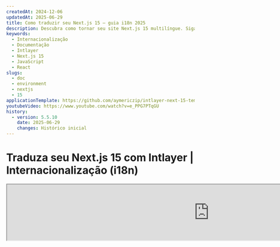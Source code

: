 ```yaml
---
createdAt: 2024-12-06
updatedAt: 2025-06-29
title: Como traduzir seu Next.js 15 – guia i18n 2025
description: Descubra como tornar seu site Next.js 15 multilíngue. Siga a documentação para internacionalizar (i18n) e traduzir.
keywords:
  - Internacionalização
  - Documentação
  - Intlayer
  - Next.js 15
  - JavaScript
  - React
slugs:
  - doc
  - environment
  - nextjs
  - 15
applicationTemplate: https://github.com/aymericzip/intlayer-next-15-template
youtubeVideo: https://www.youtube.com/watch?v=e_PPG7PTqGU
history:
  - version: 5.5.10
    date: 2025-06-29
    changes: Histórico inicial
---
```


# Traduza seu Next.js 15 com Intlayer | Internacionalização (i18n)

<iframe title="A melhor solução i18n para Next.js? Descubra o Intlayer" class="m-auto aspect-[16/9] w-full overflow-hidden rounded-lg border-0" allow="autoplay; gyroscope;" loading="lazy" width="1080" height="auto" src="https://www.youtube.com/embed/e_PPG7PTqGU?autoplay=0&amp;origin=http://intlayer.org&amp;controls=0&amp;rel=1"/>

Veja o [Modelo de Aplicação](https://github.com/aymericzip/intlayer-next-15-template) no GitHub.

## O que é o Intlayer?

**Intlayer** é uma biblioteca inovadora e de código aberto para internacionalização (i18n) projetada para simplificar o suporte multilíngue em aplicações web modernas. O Intlayer integra-se perfeitamente com o mais recente framework **Next.js 15**, incluindo seu poderoso **App Router**. Está otimizado para funcionar com **Server Components** para renderização eficiente e é totalmente compatível com [**Turbopack**](https://nextjs.org/docs/architecture/turbopack).

Com o Intlayer, você pode:

- **Gerenciar traduções facilmente** usando dicionários declarativos no nível do componente.
- **Localizar dinamicamente metadados**, rotas e conteúdo.
- **Acessar traduções tanto em componentes do lado do cliente quanto do lado do servidor**.
- **Garantir suporte ao TypeScript** com tipos gerados automaticamente, melhorando o autocompletar e a detecção de erros.
- **Beneficie de recursos avançados**, como detecção e troca dinâmica de localidade.

> O Intlayer é compatível com Next.js 12, 13, 14 e 15. Se você estiver usando o Next.js Page Router, pode consultar este [guia](https://github.com/aymericzip/intlayer/blob/main/docs/docs/pt/intlayer_with_nextjs_page_router.md). Para Next.js 12, 13, 14 com App Router, consulte este [guia](https://github.com/aymericzip/intlayer/blob/main/docs/docs/pt/intlayer_with_nextjs_14.md).

---

## Guia passo a passo para configurar o Intlayer em uma aplicação Next.js

### Passo 1: Instalar dependências

Instale os pacotes necessários usando npm:

```bash packageManager="npm"
npm install intlayer next-intlayer
```

```bash packageManager="pnpm"
pnpm add intlayer next-intlayer
```

```bash packageManager="yarn"
yarn add intlayer next-intlayer
```

- **intlayer**

  O pacote principal que fornece ferramentas de internacionalização para gerenciamento de configuração, tradução, [declaração de conteúdo](https://github.com/aymericzip/intlayer/blob/main/docs/docs/pt/dictionary/get_started.md), transpiração e [comandos CLI](https://github.com/aymericzip/intlayer/blob/main/docs/docs/pt/intlayer_cli.md).

- **next-intlayer**

  O pacote que integra o Intlayer com o Next.js. Ele fornece provedores de contexto e hooks para internacionalização no Next.js. Além disso, inclui o plugin do Next.js para integrar o Intlayer com [Webpack](https://webpack.js.org/) ou [Turbopack](https://nextjs.org/docs/app/api-reference/turbopack), bem como middleware para detectar o idioma preferido do usuário, gerenciar cookies e lidar com redirecionamento de URL.

### Passo 2: Configure Seu Projeto

Crie um arquivo de configuração para configurar os idiomas da sua aplicação:

```typescript fileName="intlayer.config.ts" codeFormat="typescript"
import { Locales, type IntlayerConfig } from "intlayer";

const config: IntlayerConfig = {
  internationalization: {
    locales: [
      Locales.ENGLISH,
      Locales.FRENCH,
      Locales.SPANISH,
      // Seus outros idiomas
    ],
    defaultLocale: Locales.ENGLISH,
  },
};

export default config;
```

```javascript fileName="intlayer.config.mjs" codeFormat="esm"
import { Locales } from "intlayer";

/** @type {import('intlayer').IntlayerConfig} */
const config = {
  internationalization: {
    locales: [
      Locales.ENGLISH,
      Locales.FRENCH,
      Locales.SPANISH,
      // Seus outros idiomas
    ],
    defaultLocale: Locales.ENGLISH,
  },
};

export default config;
```

```javascript fileName="intlayer.config.cjs" codeFormat="commonjs"
const { Locales } = require("intlayer");

/** @type {import('intlayer').IntlayerConfig} */
const config = {
  internationalization: {
    locales: [
      Locales.ENGLISH,
      Locales.FRENCH,
      Locales.SPANISH,
      // Seus outros idiomas
    ],
    defaultLocale: Locales.ENGLISH,
  },
};

module.exports = config;
```

> Através deste arquivo de configuração, você pode configurar URLs localizadas, redirecionamento de middleware, nomes de cookies, a localização e extensão das suas declarações de conteúdo, desabilitar logs do Intlayer no console, e muito mais. Para uma lista completa dos parâmetros disponíveis, consulte a [documentação de configuração](https://github.com/aymericzip/intlayer/blob/main/docs/docs/pt/configuration.md).

### Passo 3: Integre o Intlayer na sua Configuração Next.js

Configure seu setup Next.js para usar o Intlayer:

```typescript fileName="next.config.ts" codeFormat="typescript"
import type { NextConfig } from "next";
import { withIntlayer } from "next-intlayer/server";

const nextConfig: NextConfig = {
  /* opções de configuração aqui */
};

export default withIntlayer(nextConfig);
```

```typescript fileName="next.config.mjs" codeFormat="esm"
import { withIntlayer } from "next-intlayer/server";

/** @type {import('next').NextConfig} */
const nextConfig = {
  /* opções de configuração aqui */
};

export default withIntlayer(nextConfig);
```

```typescript fileName="next.config.cjs" codeFormat="commonjs"
const { withIntlayer } = require("next-intlayer/server");

/** @type {import('next').NextConfig} */
const nextConfig = {
  /* opções de configuração aqui */
};

module.exports = withIntlayer(nextConfig);
```

> O plugin `withIntlayer()` do Next.js é usado para integrar o Intlayer com o Next.js. Ele garante a construção dos arquivos de declaração de conteúdo e os monitora no modo de desenvolvimento. Define variáveis de ambiente do Intlayer dentro dos ambientes [Webpack](https://webpack.js.org/) ou [Turbopack](https://nextjs.org/docs/app/api-reference/turbopack). Além disso, fornece aliases para otimizar o desempenho e assegura compatibilidade com componentes de servidor.

### Passo 4: Definir Rotas Dinâmicas de Locale

Remova tudo do `RootLayout` e substitua pelo seguinte código:

```tsx {3} fileName="src/app/layout.tsx" codeFormat="typescript"
import type { PropsWithChildren, FC } from "react";
import "./globals.css";

const RootLayout: FC<PropsWithChildren> = ({ children }) => children;

export default RootLayout;
```

```jsx {3} fileName="src/app/layout.mjx" codeFormat="esm"
import "./globals.css";

const RootLayout = ({ children }) => children;

export default RootLayout;
```

```jsx {1,8} fileName="src/app/layout.csx" codeFormat="commonjs"
require("./globals.css");

const RootLayout = ({ children }) => children;

// Exporta o componente RootLayout e a função generateStaticParams
module.exports = {
  default: RootLayout,
  generateStaticParams,
};
```

> Manter o componente `RootLayout` vazio permite definir os atributos [`lang`](https://developer.mozilla.org/fr/docs/Web/HTML/Global_attributes/lang) e [`dir`](https://developer.mozilla.org/fr/docs/Web/HTML/Global_attributes/dir) na tag `<html>`.

Para implementar o roteamento dinâmico, forneça o caminho para o locale adicionando um novo layout no seu diretório `[locale]`:

```tsx fileName="src/app/[locale]/layout.tsx" codeFormat="typescript"
import type { NextLayoutIntlayer } from "next-intlayer";
import { Inter } from "next/font/google";
import { getHTMLTextDir } from "intlayer";

const inter = Inter({ subsets: ["latin"] });

const LocaleLayout: NextLayoutIntlayer = async ({ children, params }) => {
  const { locale } = await params;
  return (
    <html lang={locale} dir={getHTMLTextDir(locale)}>
      <body className={inter.className}>{children}</body>
    </html>
  );
};

export default LocaleLayout;
```

```jsx fileName="src/app/[locale]/layout.mjx" codeFormat="esm"
import { getHTMLTextDir } from "intlayer";

const inter = Inter({ subsets: ["latin"] });

const LocaleLayout = async ({ children, params: { locale } }) => {
  const { locale } = await params;
  return (
    <html lang={locale} dir={getHTMLTextDir(locale)}>
      <body className={inter.className}>{children}</body>
    </html>
  );
};

export default LocaleLayout;
```

```jsx fileName="src/app/[locale]/layout.csx" codeFormat="commonjs"
const { Inter } = require("next/font/google");
const { getHTMLTextDir } = require("intlayer");

const inter = Inter({ subsets: ["latin"] });

const LocaleLayout = async ({ children, params: { locale } }) => {
  const { locale } = await params;
  return (
    <html lang={locale} dir={getHTMLTextDir(locale)}>
      <body className={inter.className}>{children}</body>
    </html>
  );
};

module.exports = LocaleLayout;
```

> O segmento de caminho `[locale]` é usado para definir o locale. Exemplo: `/en-US/about` se referirá a `en-US` e `/fr/about` a `fr`.

> Nesta etapa, você encontrará o erro: `Error: Missing <html> and <body> tags in the root layout.`. Isso é esperado porque o arquivo `/app/page.tsx` não está mais em uso e pode ser removido. Em vez disso, o segmento de caminho `[locale]` ativará a página `/app/[locale]/page.tsx`. Consequentemente, as páginas estarão acessíveis via caminhos como `/en`, `/fr`, `/es` no seu navegador. Para definir o locale padrão como a página raiz, consulte a configuração do `middleware` no passo 7.

Então, implemente a função `generateStaticParams` no Layout da sua aplicação.

```tsx {1} fileName="src/app/[locale]/layout.tsx" codeFormat="typescript"
export { generateStaticParams } from "next-intlayer"; // Linha a inserir

const LocaleLayout: NextLayoutIntlayer = async ({ children, params }) => {
  /*... Resto do código*/
};

export default LocaleLayout;
```

```jsx {1} fileName="src/app/[locale]/layout.mjx" codeFormat="esm"
export { generateStaticParams } from "next-intlayer"; // Linha a inserir

const LocaleLayout = async ({ children, params: { locale } }) => {
  /*... Resto do código*/
};

// ... Resto do código
```

```jsx {1,7} fileName="src/app/[locale]/layout.csx" codeFormat="commonjs"
const { generateStaticParams } = require("next-intlayer"); // Linha a inserir

const LocaleLayout = async ({ children, params: { locale } }) => {
  /*... Resto do código*/
};

module.exports = { default: LocaleLayout, generateStaticParams };
```

> `generateStaticParams` garante que sua aplicação pré-construa as páginas necessárias para todos os locais, reduzindo o cálculo em tempo de execução e melhorando a experiência do usuário. Para mais detalhes, consulte a [documentação do Next.js sobre generateStaticParams](https://nextjs.org/docs/app/building-your-application/rendering/static-and-dynamic-rendering#generate-static-params).

### Passo 5: Declare Seu Conteúdo

Crie e gerencie suas declarações de conteúdo para armazenar traduções:

```tsx fileName="src/app/[locale]/page.content.ts" contentDeclarationFormat="typescript"
import { t, type Dictionary } from "intlayer";

const pageContent = {
  key: "page",
  content: {
    getStarted: {
      main: t({
        en: "Get started by editing",
        fr: "Commencez par éditer",
        es: "Comience por editar",
      }),
      pageLink: "src/app/page.tsx",
    },
  },
} satisfies Dictionary;

export default pageContent;
```

```javascript fileName="src/app/[locale]/page.content.mjs" contentDeclarationFormat="esm"
import { t } from "intlayer";

/** @type {import('intlayer').Dictionary} */
const pageContent = {
  key: "page",
  content: {
    getStarted: {
      main: t({
        en: "Get started by editing",
        fr: "Commencez par éditer",
        es: "Comience por editar",
        pt: "Comece editando",
      }),
      pageLink: "src/app/page.tsx",
    },
  },
};

export default pageContent;
```

```javascript fileName="src/app/[locale]/page.content.cjs" contentDeclarationFormat="commonjs"
const { t } = require("intlayer");

/** @type {import('intlayer').Dictionary} */
const pageContent = {
  key: "page",
  content: {
    getStarted: {
      main: t({
        en: "Get started by editing",
        fr: "Commencez par éditer",
        es: "Comience por editar",
        pt: "Comece editando",
      }),
      pageLink: "src/app/page.tsx",
    },
  },
};

module.exports = pageContent;
```

```json fileName="src/app/[locale]/page.content.json" contentDeclarationFormat="json"
{
  "$schema": "https://intlayer.org/schema.json",
  "key": "page",
  "content": {
    "getStarted": {
      "nodeType": "translation",
      "translation": {
        "en": "Get started by editing",
        "fr": "Commencez par éditer",
        "es": "Comience por editar",
        "pt": "Comece editando"
      }
    },
    "pageLink": "src/app/page.tsx"
  }
}
```

> Suas declarações de conteúdo podem ser definidas em qualquer lugar da sua aplicação, desde que estejam incluídas no diretório `contentDir` (por padrão, `./src`). E correspondam à extensão do arquivo de declaração de conteúdo (por padrão, `.content.{json,ts,tsx,js,jsx,mjs,mjx,cjs,cjx}`).

> Para mais detalhes, consulte a [documentação de declaração de conteúdo](https://github.com/aymericzip/intlayer/blob/main/docs/docs/pt/dictionary/get_started.md).

### Passo 6: Utilize o Conteúdo no Seu Código

Acesse seus dicionários de conteúdo em toda a sua aplicação:

```tsx fileName="src/app/[locale]/page.tsx" codeFormat="typescript"
import type { FC } from "react";
import { ClientComponentExample } from "@components/ClientComponentExample";
import { ServerComponentExample } from "@components/ServerComponentExample";
import { type NextPageIntlayer, IntlayerClientProvider } from "next-intlayer";
import { IntlayerServerProvider, useIntlayer } from "next-intlayer/server";

const PageContent: FC = () => {
  const content = useIntlayer("page");

  return (
    <>
      <p>{content.getStarted.main}</p>
      <code>{content.getStarted.pageLink}</code>
    </>
  );
};

const Page: NextPageIntlayer = async ({ params }) => {
  const { locale } = await params;

  return (
    <IntlayerServerProvider locale={locale}>
      <PageContent />
      <ServerComponentExample />

      <IntlayerClientProvider locale={locale}>
        <ClientComponentExample />
      </IntlayerClientProvider>
    </IntlayerServerProvider>
  );
};

export default Page;
```

```jsx fileName="src/app/[locale]/page.mjx" codeFormat="esm"
import { ClientComponentExample } from "@components/ClientComponentExample";
import { ServerComponentExample } from "@components/ServerComponentExample";
import { IntlayerClientProvider } from "next-intlayer";
import { IntlayerServerProvider, useIntlayer } from "next-intlayer/server";

const PageContent = () => {
  const content = useIntlayer("page");

  return (
    <>
      <p>{content.getStarted.main}</p>
      <code>{content.getStarted.pageLink}</code>
    </>
  );
};

const Page = async ({ params }) => {
  const { locale } = await params;

  return (
    <IntlayerServerProvider locale={locale}>
      <PageContent />
      <ServerComponentExample />

      <IntlayerClientProvider locale={locale}>
        <ClientComponentExample />
      </IntlayerClientProvider>
    </IntlayerServerProvider>
  );
};

export default Page;
```

```jsx fileName="src/app/[locale]/page.csx" codeFormat="commonjs"
import { ClientComponentExample } from "@components/ClientComponentExample";
import { ServerComponentExample } from "@components/ServerComponentExample";
import { IntlayerClientProvider } from "next-intlayer";
import { IntlayerServerProvider, useIntlayer } from "next-intlayer/server";

const PageContent = () => {
  const content = useIntlayer("page");

  return (
    <>
      <p>{content.getStarted.main}</p>
      <code>{content.getStarted.pageLink}</code>
    </>
  );
};

const Page = async ({ params }) => {
  const { locale } = await params;

  return (
    <IntlayerServerProvider locale={locale}>
      <PageContent />
      <ServerComponentExample />

      <IntlayerClientProvider locale={locale}>
        <ClientComponentExample />
      </IntlayerClientProvider>
    </IntlayerServerProvider>
  );
};
```

- **`IntlayerClientProvider`** é usado para fornecer a localidade aos componentes do lado do cliente. Ele pode ser colocado em qualquer componente pai, incluindo o layout. No entanto, recomenda-se colocá-lo em um layout porque o Next.js compartilha o código do layout entre as páginas, tornando-o mais eficiente. Ao usar o `IntlayerClientProvider` no layout, você evita reinicializá-lo para cada página, melhorando o desempenho e mantendo um contexto de localização consistente em toda a sua aplicação.
- **`IntlayerServerProvider`** é usado para fornecer a localidade aos filhos do servidor. Ele não pode ser definido no layout.

  > Layout e página não podem compartilhar um contexto de servidor comum porque o sistema de contexto do servidor é baseado em um armazenamento de dados por requisição (via mecanismo de [cache do React](https://react.dev/reference/react/cache)), fazendo com que cada "contexto" seja recriado para diferentes segmentos da aplicação. Colocar o provider em um layout compartilhado quebraria esse isolamento, impedindo a propagação correta dos valores do contexto do servidor para seus componentes de servidor.

```tsx {4,7} fileName="src/components/ClientComponentExample.tsx" codeFormat="typescript"
"use client";

import type { FC } from "react";
import { useIntlayer } from "next-intlayer";

export const ClientComponentExample: FC = () => {
  const content = useIntlayer("client-component-example"); // Criar declaração de conteúdo relacionado

  return (
    <div>
      <h2>{content.title}</h2>
      <p>{content.content}</p>
    </div>
  );
};
```

```jsx {3,6} fileName="src/components/ClientComponentExample.mjx" codeFormat="esm"
"use client";

import { useIntlayer } from "next-intlayer";

const ClientComponentExample = () => {
  const content = useIntlayer("client-component-example"); // Criar declaração de conteúdo relacionada

  return (
    <div>
      <h2>{content.title}</h2>
      <p>{content.content}</p>
    </div>
  );
};
```

```jsx {3,6} fileName="src/components/ClientComponentExample.csx" codeFormat="commonjs"
"use client";

const { useIntlayer } = require("next-intlayer");

const ClientComponentExample = () => {
  const content = useIntlayer("client-component-example"); // Criar declaração de conteúdo relacionada

  return (
    <div>
      <h2>{content.title}</h2>
      <p>{content.content}</p>
    </div>
  );
};
```

```tsx {2} fileName="src/components/ServerComponentExample.tsx"  codeFormat="typescript"
import type { FC } from "react";
import { useIntlayer } from "next-intlayer/server";

export const ServerComponentExample: FC = () => {
  const content = useIntlayer("server-component-example"); // Criar declaração de conteúdo relacionado

  return (
    <div>
      <h2>{content.title}</h2>
      <p>{content.content}</p>
    </div>
  );
};
```

```jsx {1} fileName="src/components/ServerComponentExample.mjx" codeFormat="esm"
import { useIntlayer } from "next-intlayer/server";

const ServerComponentExample = () => {
  const content = useIntlayer("server-component-example"); // Criar declaração de conteúdo relacionado

  return (
    <div>
      <h2>{content.title}</h2>
      <p>{content.content}</p>
    </div>
  );
};
```

```jsx {1} fileName="src/components/ServerComponentExample.csx" codeFormat="commonjs"
const { useIntlayer } = require("next-intlayer/server");

const ServerComponentExample = () => {
  const content = useIntlayer("server-component-example"); // Criar declaração de conteúdo relacionada

  return (
    <div>
      <h2>{content.title}</h2>
      <p>{content.content}</p>
    </div>
  );
};
```

> Se você quiser usar seu conteúdo em um atributo do tipo `string`, como `alt`, `title`, `href`, `aria-label`, etc., você deve chamar o valor da função, assim:

> ```jsx
> <img src={content.image.src.value} alt={content.image.value} />
> ```

> Para saber mais sobre o hook `useIntlayer`, consulte a [documentação](https://github.com/aymericzip/intlayer/blob/main/docs/docs/pt/packages/next-intlayer/useIntlayer.md).

### (Opcional) Passo 7: Configurar Middleware para Detecção de Localidade

Configure o middleware para detectar a localidade preferida do usuário:

```typescript fileName="src/middleware.ts" codeFormat="typescript"
export { intlayerMiddleware as middleware } from "next-intlayer/middleware";

export const config = {
  matcher:
    "/((?!api|static|assets|robots|sitemap|sw|service-worker|manifest|.*\\..*|_next).*)",
};
```

```javascript fileName="src/middleware.mjs" codeFormat="esm"
export { intlayerMiddleware as middleware } from "next-intlayer/middleware";

export const config = {
  matcher:
    "/((?!api|static|assets|robots|sitemap|sw|service-worker|manifest|.*\\..*|_next).*)",
};
```

```javascript fileName="src/middleware.cjs" codeFormat="commonjs"
const { intlayerMiddleware } = require("next-intlayer/middleware");

const config = {
  matcher:
    "/((?!api|static|assets|robots|sitemap|sw|service-worker|manifest|.*\\..*|_next).*)",
};

module.exports = { middleware: intlayerMiddleware, config };
```

> O `intlayerMiddleware` é usado para detectar a localidade preferida do usuário e redirecioná-lo para a URL apropriada conforme especificado na [configuração](https://github.com/aymericzip/intlayer/blob/main/docs/docs/pt/configuration.md). Além disso, permite salvar a localidade preferida do usuário em um cookie.

### (Opcional) Passo 8: Internacionalização dos seus metadados

No caso de você querer internacionalizar seus metadados, como o título da sua página, você pode usar a função `generateMetadata` fornecida pelo Next.js. Dentro dela, você pode recuperar o conteúdo da função `getIntlayer` para traduzir seus metadados.

```typescript fileName="src/app/[locale]/metadata.content.ts" contentDeclarationFormat="typescript"
import { type Dictionary, t } from "intlayer";
import { Metadata } from "next";

const metadataContent = {
  key: "page-metadata",
  content: {
    title: t({
      en: "Create Next App",
      fr: "Créer une application Next.js",
      es: "Crear una aplicación Next.js",
    }),
    description: t({
      en: "Generated by create next app",
      fr: "Généré par create next app",
      es: "Generado por create next app",
    }),
  },
} satisfies Dictionary<Metadata>;

export default metadataContent;
```

```javascript fileName="src/app/[locale]/metadata.content.mjs" contentDeclarationFormat="esm"
import { t } from "intlayer";

/** @type {import('intlayer').Dictionary<import('next').Metadata>} */
const metadataContent = {
  key: "page-metadata",
  content: {
    title: t({
      en: "Create Next App",
      fr: "Créer une application Next.js",
      es: "Crear una aplicación Next.js",
    }),
    description: t({
      en: "Generated by create next app",
      fr: "Généré par create next app",
      es: "Generado por create next app",
    }),
  },
};

export default metadataContent;
```

```javascript fileName="src/app/[locale]/metadata.content.cjs" contentDeclarationFormat="commonjs"
const { t } = require("intlayer");

/** @type {import('intlayer').Dictionary<import('next').Metadata>} */
const metadataContent = {
  key: "page-metadata",
  content: {
    title: t({
      en: "Create Next App",
      fr: "Créer une application Next.js",
      es: "Crear una aplicación Next.js",
    }),
    description: t({
      en: "Generated by create next app",
      fr: "Généré par create next app",
      es: "Generado por create next app",
    }),
  },
};

module.exports = metadataContent;
```

```json fileName="src/app/[locale]/metadata.content.json" contentDeclarationFormat="json"
{
  "key": "page-metadata",
  "content": {
    "title": {
      "nodeType": "translation",
      "translation": {
          "en": "Preact logo",
          "fr": "Logo Preact",
          "es": "Logo Preact",
          "pt": "Logotipo Preact"
      },
    },
    "description": {
      "nodeType": "translation",
      "translation": {
        "en": "Generated by create next app",
        "fr": "Généré par create next app",
        "es": "Generado por create next app",
        "pt": "Gerado por create next app"
      },
    },
  },
};
```

````typescript fileName="src/app/[locale]/layout.tsx or src/app/[locale]/page.tsx" codeFormat="typescript"
import { getIntlayer, getMultilingualUrls } from "intlayer";
import type { Metadata } from "next";
import type { LocalPromiseParams } from "next-intlayer";

export const generateMetadata = async ({
  params,
}: LocalPromiseParams): Promise<Metadata> => {
  const { locale } = await params;

  const metadata = getIntlayer("page-metadata", locale);

  /**
   * Gera um objeto contendo todas as URLs para cada localidade.
   *
   * Exemplo:
   * ```ts
   *  getMultilingualUrls('/about');
   *
   *  // Retorna
   *  // {
   *  //   en: '/about',
   *  //   fr: '/fr/about',
   *  *   es: '/es/about',
   *  // }
   * ```
   */
  const multilingualUrls = getMultilingualUrls("/");
  const localizedUrl =
    multilingualUrls[locale as keyof typeof multilingualUrls];

  return {
    ...metadata,
    alternates: {
      canonical: localizedUrl,
      languages: { ...multilingualUrls, "x-default": "/" },
    },
    openGraph: {
      url: localizedUrl,
    },
  };
};

// ... Resto do código
````

````javascript fileName="src/app/[locale]/layout.mjs or src/app/[locale]/page.mjs" codeFormat="esm"
import { getIntlayer, getMultilingualUrls } from "intlayer";

export const generateMetadata = async ({ params }) => {
  const { locale } = await params;

  const metadata = getIntlayer("page-metadata", locale);

  /**
   * Gera um objeto contendo todas as URLs para cada localidade.
   *
   * Exemplo:
   * ```ts
   *  getMultilingualUrls('/about');
   *
   *  // Retorna
   *  // {
   *  //   en: '/about',
   *  //   fr: '/fr/about',
   *  //   es: '/es/about'
   *  // }
   * ```
   */
  const multilingualUrls = getMultilingualUrls("/");
  const localizedUrl = multilingualUrls[locale];

  return {
    ...metadata,
    alternates: {
      canonical: localizedUrl,
      languages: { ...multilingualUrls, "x-default": "/" },
    },
    openGraph: {
      url: localizedUrl,
    },
  };
};

// ... Resto do código
````

````javascript fileName="src/app/[locale]/layout.cjs or src/app/[locale]/page.cjs" codeFormat="commonjs"
const { getIntlayer, getMultilingualUrls } = require("intlayer");

const generateMetadata = async ({ params }) => {
  const { locale } = await params;

  const metadata = getIntlayer("page-metadata", locale);

  /**
   * Gera um objeto contendo todas as URLs para cada localidade.
   *
   * Exemplo:
   * ```ts
   *  getMultilingualUrls('/about');
   *
   *  // Retorna
   *  // {
   *  //   en: '/about',
   *  //   fr: '/fr/about',
   *  //   es: '/es/about'
   *  // }
   * ```
   */
  const multilingualUrls = getMultilingualUrls("/");
  const localizedUrl = multilingualUrls[locale];

  return {
    ...metadata,
    alternates: {
      canonical: localizedUrl,
      languages: { ...multilingualUrls, "x-default": "/" },
    },
    openGraph: {
      url: localizedUrl,
    },
  };
};

module.exports = { generateMetadata };

// ... Resto do código
````

> Note que a função `getIntlayer` importada de `next-intlayer` retorna seu conteúdo encapsulado em um `IntlayerNode`, permitindo a integração com o editor visual. Em contraste, a função `getIntlayer` importada de `intlayer` retorna seu conteúdo diretamente, sem propriedades adicionais.

Alternativamente, você pode usar a função `getTranslation` para declarar seus metadados. No entanto, recomenda-se usar arquivos de declaração de conteúdo para automatizar a tradução dos seus metadados e externalizar o conteúdo em algum momento.

```typescript fileName="src/app/[locale]/layout.tsx or src/app/[locale]/page.tsx" codeFormat="typescript"
import {
  type IConfigLocales,
  getTranslation,
  getMultilingualUrls,
} from "intlayer";
import type { Metadata } from "next";
import type { LocalPromiseParams } from "next-intlayer";

export const generateMetadata = async ({
  params,
}: LocalPromiseParams): Promise<Metadata> => {
  const { locale } = await params;
  const t = <T>(content: IConfigLocales<T>) => getTranslation(content, locale);

  return {
    title: t<string>({
      en: "My title",
      fr: "Mon titre",
      es: "Mi título",
    }),
    description: t({
      en: "My description",
      fr: "Ma description",
      es: "Mi descripción",
    }),
  };
};

// ... Resto do código
```

```javascript fileName="src/app/[locale]/layout.mjs or src/app/[locale]/page.mjs" codeFormat="esm"
import { getTranslation, getMultilingualUrls } from "intlayer";

export const generateMetadata = async ({ params }) => {
  const { locale } = await params;
  const t = (content) => getTranslation(content, locale);

  return {
    title: t({
      en: "My title",
      fr: "Mon titre",
      es: "Mi título",
    }),
    description: t({
      en: "My description",
      fr: "Ma description",
      es: "Mi descripción",
    }),
  };
};

// ... Resto do código
```

```javascript fileName="src/app/[locale]/layout.cjs or src/app/[locale]/page.cjs" codeFormat="commonjs"
const { getTranslation, getMultilingualUrls } = require("intlayer");

const generateMetadata = async ({ params }) => {
  const { locale } = await params;

  const t = (content) => getTranslation(content, locale);

  return {
    title: t({
      en: "My title",
      fr: "Mon titre",
      es: "Mi título",
    }),
    description: t({
      en: "My description",
      fr: "Ma description",
      es: "Mi descripción",
    }),
  };
};

module.exports = { generateMetadata };

// ... Resto do código
```

> Saiba mais sobre a otimização de metadados [na documentação oficial do Next.js](https://nextjs.org/docs/app/building-your-application/optimizing/metadata).

### (Opcional) Passo 9: Internacionalização do seu sitemap.xml e robots.txt

Para internacionalizar seu `sitemap.xml` e `robots.txt`, você pode usar a função `getMultilingualUrls` fornecida pelo Intlayer. Essa função permite gerar URLs multilíngues para seu sitemap.

```tsx fileName="src/app/sitemap.ts" codeFormat="typescript"
import { getMultilingualUrls } from "intlayer";
import type { MetadataRoute } from "next";

const sitemap = (): MetadataRoute.Sitemap => [
  {
    url: "https://example.com",
    alternates: {
      languages: {
        ...getMultilingualUrls("https://example.com"),
        "x-default": "https://example.com",
      },
    },
  },
  {
    url: "https://example.com/login",
    alternates: {
      languages: {
        ...getMultilingualUrls("https://example.com/login"),
        "x-default": "https://example.com/login",
      },
    },
  },
  {
    url: "https://example.com/register",
    alternates: {
      languages: {
        ...getMultilingualUrls("https://example.com/register"),
        "x-default": "https://example.com/register",
      },
    },
  },
];

export default sitemap;
```

```jsx fileName="src/app/sitemap.mjx" codeFormat="esm"
import { getMultilingualUrls } from "intlayer";

const sitemap = () => [
  {
    url: "https://example.com",
    alternates: {
      languages: {
        ...getMultilingualUrls("https://example.com"),
        "x-default": "https://example.com",
      },
    },
  },
  {
    url: "https://example.com/login",
    alternates: {
      languages: {
        ...getMultilingualUrls("https://example.com/login"),
        "x-default": "https://example.com/login",
      },
    },
  },
  {
    url: "https://example.com/register",
    alternates: {
      languages: {
        ...getMultilingualUrls("https://example.com/register"),
        "x-default": "https://example.com/register",
      },
    },
  },
];

export default sitemap;
```

```jsx fileName="src/app/sitemap.csx" codeFormat="commonjs"
const { getMultilingualUrls } = require("intlayer");

const sitemap = () => [
  {
    url: "https://example.com",
    alternates: {
      languages: {
        ...getMultilingualUrls("https://example.com"),
        "x-default": "https://example.com",
      },
    },
  },
  {
    url: "https://example.com/login",
    alternates: {
      languages: {
        ...getMultilingualUrls("https://example.com/login"),
        "x-default": "https://example.com/login",
      },
    },
  },
  {
    url: "https://example.com/register",
    alternates: {
      languages: {
        ...getMultilingualUrls("https://example.com/register"),
        "x-default": "https://example.com/register",
      },
    },
  },
];

module.exports = sitemap;
```

```tsx fileName="src/app/robots.ts" codeFormat="typescript"
import type { MetadataRoute } from "next";
import { getMultilingualUrls } from "intlayer";

// Obtém todas as URLs multilíngues a partir de uma lista de URLs
const getAllMultilingualUrls = (urls: string[]) =>
  urls.flatMap((url) => Object.values(getMultilingualUrls(url)) as string[]);

// Configuração do arquivo robots.txt com regras para rastreadores
const robots = (): MetadataRoute.Robots => ({
  rules: {
    userAgent: "*",
    allow: ["/"],
    disallow: getAllMultilingualUrls(["/login", "/register"]), // Bloqueia páginas de login e registro
  },
  host: "https://example.com",
  sitemap: `https://example.com/sitemap.xml`,
});

export default robots;
```

```jsx fileName="src/app/robots.mjx" codeFormat="esm"
import { getMultilingualUrls } from "intlayer";

const getAllMultilingualUrls = (urls) =>
  urls.flatMap((url) => Object.values(getMultilingualUrls(url)));

// Define as regras para o arquivo robots.txt
const robots = () => ({
  rules: {
    userAgent: "*", // Aplica a todos os agentes de usuário
    allow: ["/"], // Permite acesso à raiz do site
    disallow: getAllMultilingualUrls(["/login", "/register"]), // Bloqueia URLs multilíngues para login e registro
  },
  host: "https://example.com", // Host do site
  sitemap: `https://example.com/sitemap.xml`, // Localização do sitemap
});

export default robots;
```

```jsx fileName="src/app/robots.csx" codeFormat="commonjs"
const { getMultilingualUrls } = require("intlayer");

const getAllMultilingualUrls = (urls) =>
  urls.flatMap((url) => Object.values(getMultilingualUrls(url)));

// Define as regras para o arquivo robots.txt
const robots = () => ({
  rules: {
    userAgent: "*", // Aplica a todos os agentes de usuário
    allow: ["/"], // Permite acesso à raiz do site
    disallow: getAllMultilingualUrls(["/login", "/register"]), // Bloqueia URLs multilíngues para login e registro
  },
  host: "https://example.com", // Host do site
  sitemap: `https://example.com/sitemap.xml`, // Localização do sitemap
});

module.exports = robots;
```

> Saiba mais sobre a otimização do sitemap [na documentação oficial do Next.js](https://nextjs.org/docs/app/api-reference/file-conventions/metadata/sitemap). Saiba mais sobre a otimização do robots.txt [na documentação oficial do Next.js](https://nextjs.org/docs/app/api-reference/file-conventions/metadata/robots).

### (Opcional) Passo 10: Alterar o idioma do seu conteúdo

Para alterar o idioma do seu conteúdo no Next.js, a forma recomendada é usar o componente `Link` para redirecionar os usuários para a página localizada apropriada. O componente `Link` permite o pré-carregamento da página, o que ajuda a evitar um recarregamento completo da página.

```tsx fileName="src/components/LocaleSwitcher.tsx" codeFormat="typescript"
"use client";

import type { FC } from "react";
import {
  Locales,
  getHTMLTextDir,
  getLocaleName,
  getLocalizedUrl,
} from "intlayer";
import { useLocale } from "next-intlayer";
import Link from "next/link";

export const LocaleSwitcher: FC = () => {
  const { locale, pathWithoutLocale, availableLocales } = useLocale();
  const { setLocaleCookie } = useLocaleCookie();

  return (
    <div>
      <button popoverTarget="localePopover">{getLocaleName(locale)}</button>
      <div id="localePopover" popover="auto">
        {availableLocales.map((localeItem) => (
          <Link
            href={getLocalizedUrl(pathWithoutLocale, localeItem)}
            hrefLang={localeItem}
            key={localeItem}
            aria-current={locale === localeItem ? "page" : undefined}
            onClick={() => setLocaleCookie(localeItem)}
          >
            <span>
              {/* Local - ex. FR */}
              {localeItem}
            </span>
            <span>
              {/* Idioma no seu próprio Local - ex. Français */}
              {getLocaleName(localeItem, locale)}
            </span>
            <span dir={getHTMLTextDir(localeItem)} lang={localeItem}>
              {/* Idioma no Local atual - ex. Francés com o local atual definido para Locales.SPANISH */}
              {getLocaleName(localeItem)}
            </span>
            <span dir="ltr" lang={Locales.ENGLISH}>
              {/* Idioma em Inglês - ex. French */}
              {getLocaleName(localeItem, Locales.ENGLISH)}
            </span>
          </Link>
        ))}
      </div>
    </div>
  );
};
```

```jsx fileName="src/components/LocaleSwitcher.msx" codeFormat="esm"
"use client";

import {
  Locales,
  getHTMLTextDir,
  getLocaleName,
  getLocalizedUrl,
} from "intlayer";
import { useLocale } from "next-intlayer";
import Link from "next/link";

export const LocaleSwitcher = () => {
  const { locale, pathWithoutLocale, availableLocales } = useLocale();
  const { setLocaleCookie } = useLocaleCookie();

  return (
    <div>
      <button popoverTarget="localePopover">{getLocaleName(locale)}</button>
      <div id="localePopover" popover="auto">
        {availableLocales.map((localeItem) => (
          <Link
            href={getLocalizedUrl(pathWithoutLocale, localeItem)}
            hrefLang={localeItem}
            key={localeItem}
            aria-current={locale === localeItem ? "page" : undefined}
            onClick={() => setLocaleCookie(localeItem)}
          >
            <span>
              {/* Local - ex. FR */}
              {localeItem}
            </span>
            <span>
              {/* Idioma na sua própria Localização - ex. Français */}
              {getLocaleName(localeItem, locale)}
            </span>
            <span dir={getHTMLTextDir(localeItem)} lang={localeItem}>
              {/* Idioma na Localização atual - ex. Francés com a localização atual definida para Locales.SPANISH */}
              {getLocaleName(localeItem)}
            </span>
            <span dir="ltr" lang={Locales.ENGLISH}>
              {/* Idioma em Inglês - ex. French */}
              {getLocaleName(localeItem, Locales.ENGLISH)}
            </span>
          </Link>
        ))}
      </div>
    </div>
  );
};
```

```jsx fileName="src/components/LocaleSwitcher.csx" codeFormat="commonjs"
"use client";

const {
  Locales,
  getHTMLTextDir,
  getLocaleName,
  getLocalizedUrl,
} = require("intlayer");
const { useLocale } = require("next-intlayer");
const Link = require("next/link");

export const LocaleSwitcher = () => {
  const { locale, pathWithoutLocale, availableLocales } = useLocale();

  return (
    <div>
      <button popoverTarget="localePopover">{getLocaleName(locale)}</button>
      <div id="localePopover" popover="auto">
        {availableLocales.map((localeItem) => (
          <Link
            href={getLocalizedUrl(pathWithoutLocale, localeItem)}
            hrefLang={localeItem}
            key={localeItem}
            aria-current={locale === localeItem ? "page" : undefined}
            onClick={() => setLocaleCookie(localeItem)}
          >
            <span>
              {/* Localidade - ex. FR */}
              {localeItem}
            </span>
            <span>
              {/* Idioma na sua própria Localidade - ex. Français */}
              {getLocaleName(localeItem, locale)}
            </span>
            <span dir={getHTMLTextDir(localeItem)} lang={localeItem}>
              {/* Idioma na Localidade atual - ex. Francés com a localidade atual definida para Locales.SPANISH */}
              {getLocaleName(localeItem)}
            </span>
            <span dir="ltr" lang={Locales.ENGLISH}>
              {/* Idioma em inglês - ex: Francês */}
              {getLocaleName(localeItem, Locales.ENGLISH)}
            </span>
          </Link>
        ))}
      </div>
    </div>
  );
};
```

> Uma forma alternativa é usar a função `setLocale` fornecida pelo hook `useLocale`. Essa função não permitirá o pré-carregamento da página e recarregará a página.

> Nesse caso, sem redirecionamento usando `router.push`, apenas o seu código do lado do servidor mudará o idioma do conteúdo.

```tsx fileName="src/components/LocaleSwitcher.tsx" codeFormat="typescript"
"use client";

import { useRouter } from "next/navigation";
import { useLocale } from "next-intlayer";
import { getLocalizedUrl } from "intlayer";

// ... Resto do código

const router = useRouter();
const { setLocale } = useLocale({
  onLocaleChange: (locale) => {
    router.push(getLocalizedUrl(pathWithoutLocale, locale));
  },
});

return (
  <button onClick={() => setLocale(Locales.FRENCH)}>Mudar para Francês</button>
);
```

> Referências da documentação:
>
> - [`useLocale` hook](https://github.com/aymericzip/intlayer/blob/main/docs/docs/pt/packages/next-intlayer/useLocale.md)
> - [`getLocaleName` hook](https://github.com/aymericzip/intlayer/blob/main/docs/docs/pt/packages/intlayer/getLocaleName.md)
> - [`getLocalizedUrl` hook](https://github.com/aymericzip/intlayer/blob/main/docs/docs/pt/packages/intlayer/getLocalizedUrl.md)
> - [`getHTMLTextDir` hook](https://github.com/aymericzip/intlayer/blob/main/docs/docs/pt/packages/intlayer/getHTMLTextDir.md)
> - [Atributo `hrefLang`](https://developers.google.com/search/docs/specialty/international/localized-versions?hl=fr)
> - [Atributo `lang`](https://developer.mozilla.org/en-US/docs/Web/HTML/Global_attributes/lang)
> - [Atributo `dir`](https://developer.mozilla.org/en-US/docs/Web/HTML/Global_attributes/dir)
> - [Atributo `aria-current`](https://developer.mozilla.org/en-US/docs/Web/Accessibility/ARIA/Attributes/aria-current)

### (Opcional) Passo 11: Criando um Componente de Link Localizado

Para garantir que a navegação da sua aplicação respeite o idioma atual, você pode criar um componente `Link` personalizado. Este componente adiciona automaticamente o prefixo do idioma atual às URLs internas. Por exemplo, quando um usuário que fala francês clica em um link para a página "Sobre", ele é redirecionado para `/fr/about` em vez de `/about`.

Esse comportamento é útil por várias razões:

- **SEO e Experiência do Usuário**: URLs localizadas ajudam os motores de busca a indexar corretamente páginas específicas por idioma e fornecem aos usuários conteúdo no idioma de sua preferência.
- **Consistência**: Ao usar um link localizado em toda a sua aplicação, você garante que a navegação permaneça dentro do idioma atual, evitando mudanças inesperadas de idioma.
- **Manutenção**: Centralizar a lógica de localização em um único componente simplifica o gerenciamento das URLs, tornando sua base de código mais fácil de manter e expandir conforme sua aplicação cresce.

Abaixo está a implementação de um componente `Link` localizado em TypeScript:

```tsx fileName="src/components/Link.tsx" codeFormat="typescript"
"use client";

import { getLocalizedUrl } from "intlayer";
import NextLink, { type LinkProps as NextLinkProps } from "next/link";
import { useLocale } from "next-intlayer";
import type { PropsWithChildren, FC } from "react";

/**
 * Função utilitária para verificar se uma URL dada é externa.
 * Se a URL começar com http:// ou https://, é considerada externa.
 */
export const checkIsExternalLink = (href?: string): boolean =>
  /^https?:\/\//.test(href ?? "");

/**
 * Um componente Link personalizado que adapta o atributo href com base no idioma atual.
 * Para links internos, ele usa `getLocalizedUrl` para prefixar a URL com o idioma (ex: /fr/about).
 * Isso garante que a navegação permaneça dentro do mesmo contexto de idioma.
 */
export const Link: FC<PropsWithChildren<NextLinkProps>> = ({
  href,
  children,
  ...props
}) => {
  const { locale } = useLocale();
  const isExternalLink = checkIsExternalLink(href.toString());

  // Se o link for interno e um href válido for fornecido, obtenha a URL localizada.
  const hrefI18n: NextLinkProps["href"] =
    href && !isExternalLink ? getLocalizedUrl(href.toString(), locale) : href;

  return (
    <NextLink href={hrefI18n} {...props}>
      {children}
    </NextLink>
  );
};
```

```jsx fileName="src/components/Link.mjx" codeFormat="esm"
"use client";

import { getLocalizedUrl } from "intlayer";
import NextLink from "next/link";
import { useLocale } from "next-intlayer";

/**
 * Função utilitária para verificar se uma URL é externa.
 * Se a URL começar com http:// ou https://, é considerada externa.
 */
export const checkIsExternalLink = (href) => /^https?:\/\//.test(href ?? "");

/**
 * Componente Link personalizado que adapta o atributo href com base na localidade atual.
 * Para links internos, usa `getLocalizedUrl` para prefixar a URL com a localidade (ex: /fr/about).
 * Isso garante que a navegação permaneça dentro do mesmo contexto de localidade.
 */
export const Link = ({ href, children, ...props }) => {
  const { locale } = useLocale();
  const isExternalLink = checkIsExternalLink(href.toString());

  // Se o link for interno e um href válido for fornecido, obtenha a URL localizada.
  const hrefI18n =
    href && !isExternalLink ? getLocalizedUrl(href.toString(), locale) : href;

  return (
    <NextLink href={hrefI18n} {...props}>
      {children}
    </NextLink>
  );
};
```

```jsx fileName="src/components/Link.csx" codeFormat="commonjs"
"use client";

const { getLocalizedUrl } = require("intlayer");
const NextLink = require("next/link");
const { useLocale } = require("next-intlayer");

/**
 * Função utilitária para verificar se uma URL dada é externa.
 * Se a URL começar com http:// ou https://, é considerada externa.
 */
const checkIsExternalLink = (href) => /^https?:\/\//.test(href ?? "");

/**
 * Um componente Link personalizado que adapta o atributo href com base na localidade atual.
 * Para links internos, ele usa `getLocalizedUrl` para prefixar a URL com a localidade (por exemplo, /fr/about).
 * Isso garante que a navegação permaneça dentro do mesmo contexto de localidade.
 */
const Link = ({ href, children, ...props }) => {
  const { locale } = useLocale();
  const isExternalLink = checkIsExternalLink(href.toString());

  // Se o link for interno e um href válido for fornecido, obtenha a URL localizada.
  const hrefI18n =
    href && !isExternalLink ? getLocalizedUrl(href.toString(), locale) : href;

  return (
    <NextLink href={hrefI18n} {...props}>
      {children}
    </NextLink>
  );
};
```

#### Como Funciona

- **Detectando Links Externos**:  
  A função auxiliar `checkIsExternalLink` determina se uma URL é externa. Links externos são mantidos inalterados porque não precisam de localização.

- **Recuperando a Localização Atual**:  
  O hook `useLocale` fornece a localidade atual (por exemplo, `fr` para francês).

- **Localizando a URL**:  
  Para links internos (ou seja, não externos), `getLocalizedUrl` é usado para prefixar automaticamente a URL com a localidade atual. Isso significa que, se o usuário estiver em francês, passar `/about` como `href` será transformado em `/fr/about`.

- **Retornando o Link**:  
  O componente retorna um elemento `<a>` com a URL localizada, garantindo que a navegação seja consistente com a localidade.

Ao integrar este componente `Link` em toda a sua aplicação, você mantém uma experiência de usuário coerente e consciente do idioma, além de se beneficiar de uma melhor SEO e usabilidade.

### (Opcional) Passo 12: Otimize o tamanho do seu bundle

Ao usar o `next-intlayer`, os dicionários são incluídos no bundle para cada página por padrão. Para otimizar o tamanho do bundle, o Intlayer fornece um plugin SWC opcional que substitui inteligentemente as chamadas `useIntlayer` usando macros. Isso garante que os dicionários sejam incluídos apenas nos bundles das páginas que realmente os utilizam.

Para habilitar essa otimização, instale o pacote `@intlayer/swc`. Uma vez instalado, o `next-intlayer` detectará e usará automaticamente o plugin:

```bash packageManager="npm"
npm install @intlayer/swc --save-dev
```

```bash packageManager="pnpm"
pnpm add @intlayer/swc --save-dev
```

```bash packageManager="yarn"
yarn add @intlayer/swc --save-dev
```

> Nota: Esta otimização está disponível apenas para Next.js 13 e versões superiores.

> Nota: Este pacote não é instalado por padrão porque os plugins SWC ainda são experimentais no Next.js. Isso pode mudar no futuro.

### Configurar TypeScript

O Intlayer utiliza a ampliação de módulos para aproveitar os benefícios do TypeScript e tornar sua base de código mais robusta.

![Autocompletion](https://github.com/aymericzip/intlayer/blob/main/docs/assets/autocompletion.png?raw=true)

![Translation error](https://github.com/aymericzip/intlayer/blob/main/docs/assets/translation_error.png?raw=true)

Certifique-se de que sua configuração do TypeScript inclua os tipos gerados automaticamente.

```json5 fileName="tsconfig.json"
{
  // ... Suas configurações existentes do TypeScript
  "include": [
    // ... Suas configurações existentes do TypeScript
    ".intlayer/**/*.ts", // Incluir os tipos gerados automaticamente
  ],
}
```

### Configuração do Git

É recomendado ignorar os arquivos gerados pelo Intlayer. Isso permite evitar que eles sejam commitados no seu repositório Git.

Para isso, você pode adicionar as seguintes instruções ao seu arquivo `.gitignore`:

```plaintext fileName=".gitignore"
# Ignorar os arquivos gerados pelo Intlayer
.intlayer
```

### Extensão VS Code

Para melhorar sua experiência de desenvolvimento com o Intlayer, você pode instalar a **Extensão oficial do Intlayer para VS Code**.

[Instalar no VS Code Marketplace](https://marketplace.visualstudio.com/items?itemName=intlayer.intlayer-vs-code-extension)

Esta extensão oferece:

- **Autocompletar** para chaves de tradução.
- **Detecção de erros em tempo real** para traduções ausentes.
- **Visualizações inline** do conteúdo traduzido.
- **Ações rápidas** para criar e atualizar traduções facilmente.

Para mais detalhes sobre como usar a extensão, consulte a [documentação da Extensão Intlayer para VS Code](https://intlayer.org/doc/vs-code-extension).

### Ir Além

Para ir além, você pode implementar o [editor visual](https://github.com/aymericzip/intlayer/blob/main/docs/docs/pt/intlayer_visual_editor.md) ou externalizar seu conteúdo usando o [CMS](https://github.com/aymericzip/intlayer/blob/main/docs/docs/pt/intlayer_CMS.md).

